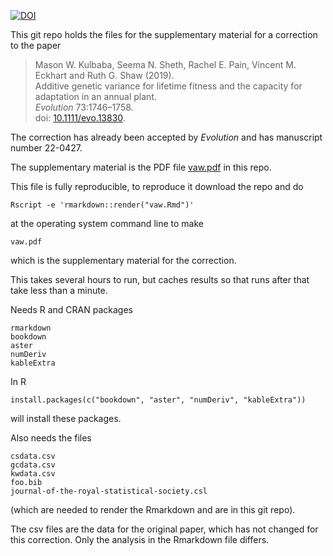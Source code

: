 [![DOI](https://zenodo.org/badge/526613236.svg)](https://zenodo.org/badge/latestdoi/526613236)

This git repo holds the files for the supplementary material for a
correction to the paper

> Mason W. Kulbaba, Seema N. Sheth, Rachel E. Pain, Vincent M. Eckhart and Ruth G. Shaw (2019).  
> Additive genetic variance for lifetime fitness and the capacity for adaptation in an annual plant.  
> *Evolution* 73:1746–1758.  
> doi: [10.1111/evo.13830](https://doi.org/10.1111/evo.13830).

The correction has already been accepted by *Evolution* and has manuscript
number 22-0427.

The supplementary material is the PDF file
[vaw.pdf](https://github.com/cjgeyer/Evolution-correction/blob/main/vaw.pdf)
in this repo.

This file is fully reproducible, to reproduce it download the repo and do

    Rscript -e 'rmarkdown::render("vaw.Rmd")'

at the operating system command line to make

    vaw.pdf

which is the supplementary material for the correction.

This takes several hours to run, but caches results so that runs after
that take less than a minute.

Needs R and CRAN packages

    rmarkdown
    bookdown
    aster
    numDeriv
    kableExtra

In R

    install.packages(c("bookdown", "aster", "numDeriv", "kableExtra"))

will install these packages.

Also needs the files

    csdata.csv
    gcdata.csv
    kwdata.csv
    foo.bib
    journal-of-the-royal-statistical-society.csl

(which are needed to render the Rmarkdown and are in this git repo).

The csv files are the data for the original paper, which has not changed
for this correction.  Only the analysis in the Rmarkdown file differs.
